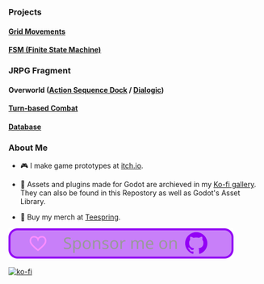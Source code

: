 ### Projects

#### [Grid Movements](https://github.com/mechPenSketch/grid_movements)

#### [FSM (Finite State Machine)](https://github.com/mechPenSketch/FiniteStateMachine)

### JRPG Fragment

#### Overworld  ([Action Sequence Dock](https://github.com/mechPenSketch/Jrpg_Fragment-Overworld-Action_Sequence_Dock) / [Dialogic](https://github.com/mechPenSketch/Jrpg_Fragment-Overworld-Dialogic))

#### [Turn-based Combat](https://github.com/mechPenSketch/Jrpg_Fragment-TurnBased_Combat)

#### [Database](https://github.com/mechPenSketch/Database)

### About Me

- :video_game: I make game prototypes at [itch.io](https://mechpensketch.itch.io/).

- :blue_book: Assets and plugins made for Godot are archieved in my [Ko-fi gallery](https://ko-fi.com/mechpensketch/gallery). They can also be found in this Repostory as well as Godot's Asset Library.

- :shirt: Buy my merch at [Teespring](https://mechpensketch.creator-spring.com/).

[![Github Sponsorship](img/github_sponsor_btn.svg)](https://github.com/sponsors/mechPenSketch)

[![ko-fi](https://www.ko-fi.com/img/githubbutton_sm.svg)](https://ko-fi.com/I3I1208SA)
